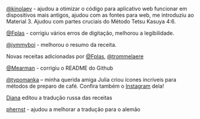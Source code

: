 [@kinolaev](https://github.com/kinolaev) - ajudou a otimizar o código para aplicativo web funcionar em dispositivos mais antigos, ajudou com as fontes para web, me introduziu ao Material 3. Ajudou com partes cruciais do Método Tetsu Kasuya 4:6.

[@Fplas](https://github.com/Fplas) - corrigiu vários erros de digitação, melhorou a legibilidade.

[@jymmyboi](https://github.com/jymmyboi) - melhorou o resumo da receita.

Novas receitas adicionadas por [@Fplas](https://github.com/Fplas), [@trommelaere](https://github.com/trommelaere)

[@Mearman](https://github.com/Mearman) - corrigiu o README do Github

[@typomanka](https://github.com/typomanka) – minha querida amiga Julia criou ícones incríveis para métodos de preparo de café. Confira também o [Instagram](https://www.instagram.com/typomanka/) dela!

[Diana](https://diana.karliner.pro/) editou a tradução russa das receitas

[phernst](https://github.com/phernst) - ajudou a melhorar a tradução para o alemão